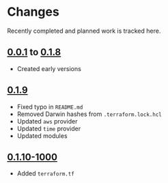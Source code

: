 # Changes
Recently completed and planned work is tracked here.

## [0.0.1](.) to [0.1.8](.)
- Created early versions

## [0.1.9](.)
- Fixed typo in `README.md`
- Removed Darwin hashes from `.terraform.lock.hcl`
- Updated `aws` provider
- Updated `time` provider
- Updated modules

## [0.1.10-1000](.)
- Added `terraform.tf`
